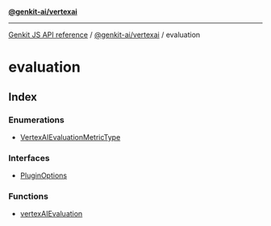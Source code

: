 [**@genkit-ai/vertexai**](../README.md)

***

[Genkit JS API reference](../../../README.md) / [@genkit-ai/vertexai](../README.md) / evaluation

# evaluation

## Index

### Enumerations

- [VertexAIEvaluationMetricType](enumerations/VertexAIEvaluationMetricType.md)

### Interfaces

- [PluginOptions](interfaces/PluginOptions.md)

### Functions

- [vertexAIEvaluation](functions/vertexAIEvaluation.md)

